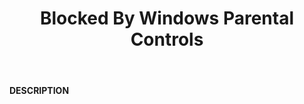 ﻿---
category: 4xx
code: 450
cover: https://firebasestorage.googleapis.com/v0/b/capy-http.appspot.com/o/Capy450.webp?alt=media
coverAlt: Blocked By Windows Parental Controls
description: Blocked By Windows Parental Controls
pubDate: 2014-06-01
tags:
- 4xx
title: Blocked By Windows Parental Controls
---

__DESCRIPTION__